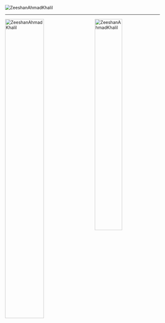 
<p align="left"> <img src="https://komarev.com/ghpvc/?username=ZeeshanAhmadKhalil&label=Profile%20views&color=129e00&style=plastic" alt="ZeeshanAhmadKhalil" /> </p>
<hr/>

<span>
  <p><img align="right" width="42%" src="https://github-readme-stats.vercel.app/api/top-langs?username=ZeeshanAhmadKhalil&show_icons=true&locale=en&layout=compact" alt="ZeeshanAhmadKhalil" /></p>
<p><img align="left" width="50%" src="https://github-readme-streak-stats.herokuapp.com/?user=ZeeshanAhmadKhalil&" alt="ZeeshanAhmadKhalil" /></p>
  

</span>
